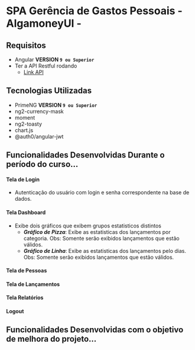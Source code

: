 # SPA Gerência de Gastos Pessoais - AlgamoneyUI -

## Requisitos

- Angular **VERSION `9 ou Superior`**
- Ter a API Restful rodando 
    - [Link API](https://github.com/pratamaycon/algamoney-api)

## Tecnologias Utilizadas

- PrimeNG **VERSION `9 ou Superior`**
- ng2-currency-mask 
- moment
- ng2-toasty
- chart.js
- @auth0/angular-jwt

## Funcionalidades Desenvolvidas Durante o período do curso...

 #### Tela de Login
  - Autenticação do usuário com login e senha correspondente na base de dados.

 #### Tela Dashboard
  - Exibe dois gráficos que exibem grupos estatisticos distintos
      - ***Gráfico de Pizza***: Exibe as estatisticas dos lançamentos por categoria. Obs: Somente serão exibidos lançamentos que estão válidos.
      - ***Gráfico de Linha***: Exibe as estatisticas dos lançamentos pelo dias. Obs: Somente serão exibidos lançamentos que estão válidos.

#### Tela de Pessoas

#### Tela de Lançamentos

#### Tela Relatórios

#### Logout

## Funcionalidades Desenvolvidas com o objetivo de melhora do projeto...
